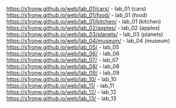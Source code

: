 https://s1ronw.github.io/web/lab_01/cars/ - lab_01 (cars)
https://s1ronw.github.io/web/lab_01/food/ - lab_01 (food)
https://s1ronw.github.io/web/lab_01/kitchen/ - lab_01 (kitchen)
https://s1ronw.github.io/web/lab_02/apples/ - lab_02 (apples)
https://s1ronw.github.io/web/lab_03/planets/ - lab_03 (planets)
https://s1ronw.github.io/web/lab_04/museum/ - lab_04 (museum)
https://s1ronw.github.io/web/lab_05/ - lab_05
https://s1ronw.github.io/web/lab_06/ - lab_06
https://s1ronw.github.io/web/lab_07/ - lab_07
https://s1ronw.github.io/web/lab_08/ - lab_08
https://s1ronw.github.io/web/lab_09/ - lab_09
https://s1ronw.github.io/web/lab_10/ - lab_10
https://s1ronw.github.io/web/lab_11/ - lab_11
https://s1ronw.github.io/web/lab_12/ - lab_12
https://s1ronw.github.io/web/lab_13/ - lab_13
